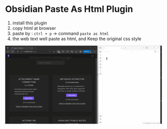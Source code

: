 # Obsidian Paste As Html Plugin

1. install this plugin
2. copy html at browser
3. paste by : `ctrl + p` -> command `paste as html`
4. the web text well paste as html, and Keep the original css style


![Alt text](%E5%8A%A8%E7%94%BB.gif)
